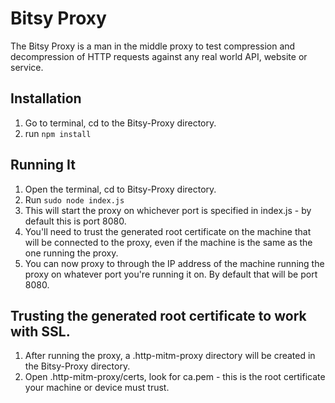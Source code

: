 # Bitsy Proxy

The Bitsy Proxy is a man in the middle proxy to test compression and decompression of HTTP requests against any real world API, website or service.

## Installation

1. Go to terminal, cd to the Bitsy-Proxy directory.
2. run `npm install`

## Running It

1. Open the terminal, cd to Bitsy-Proxy directory.
2. Run `sudo node index.js`
3. This will start the proxy on whichever port is specified in index.js - by default this is port 8080.
4. You'll need to trust the generated root certificate on the machine that will be connected to the proxy, even if the machine is the same as the one running the proxy.
5. You can now proxy to through the IP address of the machine running the proxy on whatever port you're running it on. By default that will be port 8080.

## Trusting the generated root certificate to work with SSL.

1. After running the proxy, a .http-mitm-proxy directory will be created in the Bitsy-Proxy directory.
2. Open .http-mitm-proxy/certs, look for ca.pem - this is the root certificate your machine or device must trust.
